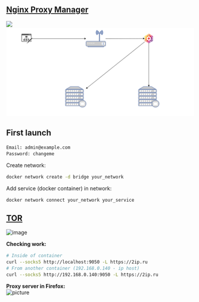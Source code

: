 ## [Nginx Proxy Manager](https://github.com/NginxProxyManager/nginx-proxy-manager)
![](https://icons-for-free.com/iff/png/256/nginx+proxy+manager-1331550891378311340.png)
![npm.svg](./img/npm.svg)

## First launch
```bash
Email: admin@example.com
Password: changeme
```
Create network:
```bash
docker network create -d bridge your_network
```

Add service (docker container) in network:
```
docker network connect your_network your_service
```
## [TOR](https://github.com/zerolabnet/tor-bridges-proxy)
![image](https://upload.wikimedia.org/wikipedia/commons/thumb/1/15/Tor-logo-2011-flat.svg/306px-Tor-logo-2011-flat.svg.png)

**Checking work:**<br>
```bash
# Inside of container
curl --socks5 http://localhost:9050 -L https://2ip.ru
# From another container (192.168.0.140 - ip host)
curl --socks5 http://192.168.0.140:9050 -L https://2ip.ru
```
**Proxy server in Firefox:**<br>
![picture](https://lumpics.ru/wp-content/uploads/2016/08/Tor-dlya-Firefox-3.png)
